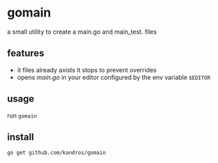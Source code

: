 # gomain

a small utility to create a main.go and main_test. files

## features

- it files already axists it stops to prevent overrides
- opens _main.go_ in your editor configured by the env variable `$EDITOR`

## usage

run `gomain`

## install

`go get github.com/kandros/gomain`
